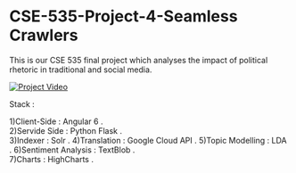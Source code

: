 # CSE-535-Project-4-Seamless Crawlers

This is our CSE 535 final project which analyses the impact of political rhetoric in traditional and social media.

[![Project Video](https://img.youtube.com/vi/tV1nVDUjivY/0.jpg)](https://www.youtube.com/watch?v=tV1nVDUjivY)

Stack : 

1)Client-Side : Angular 6 .      
2)Servide Side : Python Flask .  
3)Indexer : Solr . 
4)Translation : Google Cloud API . 
5)Topic Modelling : LDA . 
6)Sentiment Analysis : TextBlob .  
7)Charts : HighCharts . 
